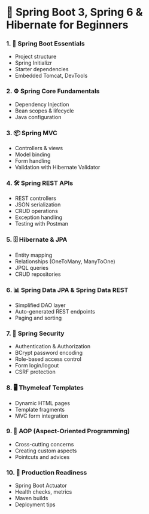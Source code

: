 # 🌱 Spring Boot 3, Spring 6 & Hibernate for Beginners

### 1. 🔧 Spring Boot Essentials
- Project structure
- Spring Initializr
- Starter dependencies
- Embedded Tomcat, DevTools

### 2. ⚙️ Spring Core Fundamentals
- Dependency Injection
- Bean scopes & lifecycle
- Java configuration

### 3. 📦 Spring MVC
- Controllers & views
- Model binding
- Form handling
- Validation with Hibernate Validator

### 4. 🛠️ Spring REST APIs
- REST controllers
- JSON serialization
- CRUD operations
- Exception handling
- Testing with Postman

### 5. 🗄️ Hibernate & JPA
- Entity mapping
- Relationships (OneToMany, ManyToOne)
- JPQL queries
- CRUD repositories

### 6. 📊 Spring Data JPA & Spring Data REST
- Simplified DAO layer
- Auto-generated REST endpoints
- Paging and sorting

### 7. 🔐 Spring Security
- Authentication & Authorization
- BCrypt password encoding
- Role-based access control
- Form login/logout
- CSRF protection

### 8. 🖥️ Thymeleaf Templates
- Dynamic HTML pages
- Template fragments
- MVC form integration

### 9. 🧭 AOP (Aspect-Oriented Programming)
- Cross-cutting concerns
- Creating custom aspects
- Pointcuts and advices

### 10. 🚀 Production Readiness
- Spring Boot Actuator
- Health checks, metrics
- Maven builds
- Deployment tips
